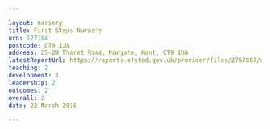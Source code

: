 ```yaml
---

layout: nursery
title: First Steps Nursery
urn: 127184
postcode: CT9 1UA
address: 25-29 Thanet Road, Margate, Kent, CT9 1UA
latestReportUrl: https://reports.ofsted.gov.uk/provider/files/2767867/urn/127184.pdf
teaching: 2
development: 1
leadership: 2
outcomes: 2
overall: 2
date: 22 March 2018

---
```


